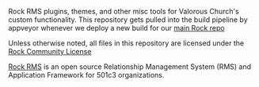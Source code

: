 Rock RMS plugins, themes, and other misc tools for Valorous Church's custom functionality.
This repository gets pulled into the build pipeline by appveyor whenever we deploy a new build for our [main Rock repo](https://github.com/ValorousChurch/Rock)

Unless otherwise noted, all files in this repository are licensed under the [Rock Community License](https://www.rockrms.com/license)

[Rock RMS](https://github.com/sparkDevNetwork/Rock) is an open source Relationship Management System (RMS) and Application Framework for 501c3 organizations.
